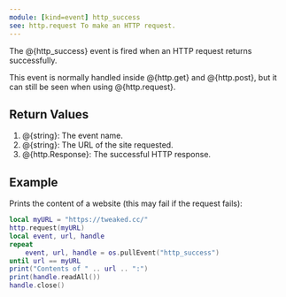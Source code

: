 ```yaml
---
module: [kind=event] http_success
see: http.request To make an HTTP request.
---
```


The @{http_success} event is fired when an HTTP request returns successfully.

This event is normally handled inside @{http.get} and @{http.post}, but it can still be seen when using @{http.request}.

## Return Values
1. @{string}: The event name.
2. @{string}: The URL of the site requested.
3. @{http.Response}: The successful HTTP response.

## Example
Prints the content of a website (this may fail if the request fails):
```lua
local myURL = "https://tweaked.cc/"
http.request(myURL)
local event, url, handle
repeat
    event, url, handle = os.pullEvent("http_success")
until url == myURL
print("Contents of " .. url .. ":")
print(handle.readAll())
handle.close()
```

